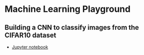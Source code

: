 # Machine Learning Playground

## Building a CNN to classify images from the CIFAR10 dataset
* [Jupyter notebook](./CIFAR.ipynb)
